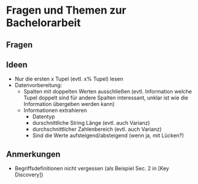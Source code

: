 <!-- LTex: enabled=false -->

# Fragen und Themen zur Bachelorarbeit

## Fragen

## Ideen

- Nur die ersten x Tupel (evtl. x% Tupel) lesen
- Datenvorbereitung:
  - Spalten mit doppelten Werten ausschließen (evtl. Information welche Tupel doppelt sind für andere Spalten interessant, unklar ist wie die Information übergeben werden kann)
  - Informationen extrahieren
    - Datentyp
    - durschnittliche String Länge (evtl. auch Varianz)
    - durchschnittlicher Zahlenbereich (evtl. auch Varianz)
    - Sind die Werte aufsteigend/absteigend (wenn ja, mit Lücken?)

## Anmerkungen

- Begriffsdefinitionen nicht vergessen (als Beispiel Sec. 2 in [Key Discovery])

[data profiling]: https://link.springer.com/article/10.1007/s00778-015-0389-y "Profiling relational data: a survey"
[ducc]: https://www.vldb.org/pvldb/vol7/p301-heise.pdf
[metronome projekt]: https://hpi.de/naumann/projects/data-profiling-and-analytics/metanome-data-profiling.html
[dataxformer]: https://cs.uwaterloo.ca/~ilyas/papers/AbedjanICDE16.pdf
